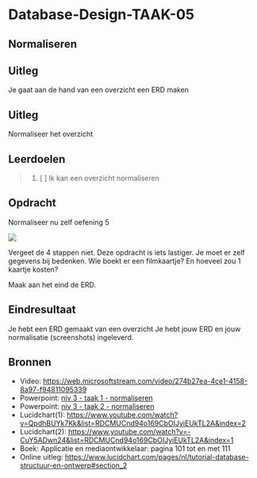# Database-Design-TAAK-05

## Normaliseren

## Uitleg
Je gaat aan de hand van een overzicht een ERD maken


## Uitleg
Normaliseer het overzicht

## Leerdoelen
> 1. [ ] Ik kan een overzicht normaliseren

## Opdracht

Normaliseer nu zelf oefening 5

<img src="https://github.com/ROC-van-Amsterdam-College-Amstelland/DATABASE-DESIGN/blob/master/niveau3/taak05/oefening 5.png">

Vergeet de 4 stappen niet.
Deze opdracht is iets lastiger. Je moet er zelf gegevens bij bedenken. Wie boekt er een filmkaartje?
En hoeveel zou 1 kaartje kosten?

Maak aan het eind de ERD.

## Eindresultaat

Je hebt een ERD gemaakt van een overzicht
Je hebt jouw ERD en jouw normalisatie (screenshots) ingeleverd.

## Bronnen
- Video: https://web.microsoftstream.com/video/274b27ea-4ce1-4158-8a97-f94811095339  
- Powerpoint: <a href="https://github.com/ROC-van-Amsterdam-College-Amstelland/DATABASE-DESIGN/blob/master/niveau3/taak01/niv 3 - taak 1 - normaliseren.pdf">niv 3 - taak 1 - normaliseren</a>  
- Powerpoint: <a href="https://github.com/ROC-van-Amsterdam-College-Amstelland/DATABASE-DESIGN/blob/master/niveau3/taak02/niv 3 - taak 2 - normaliseren.pdf">niv 3 - taak 2 - normaliseren</a>  
- Lucidchart(1): https://www.youtube.com/watch?v=QpdhBUYk7Kk&list=RDCMUCnd94o169CbOIJyiEUkTL2A&index=2  
- Lucidchart(2): https://www.youtube.com/watch?v=-CuY5ADwn24&list=RDCMUCnd94o169CbOIJyiEUkTL2A&index=1  
- Boek: Applicatie en mediaontwikkelaar: pagina 101 tot en met 111  
- Online uitleg: https://www.lucidchart.com/pages/nl/tutorial-database-structuur-en-ontwerp#section_2  
